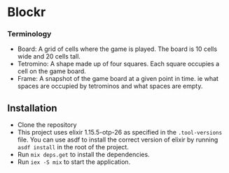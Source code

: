 # Blockr

### Terminology
- Board: A grid of cells where the game is played. The board is 10 cells wide and 20 cells tall.
- Tetromino: A shape made up of four squares. Each square occupies a cell on the game board.
- Frame: A snapshot of the game board at a given point in time. ie what spaces are occupied by tetrominos and what spaces are empty.

## Installation
- Clone the repository
- This project uses elixir 1.15.5-otp-26 as specified in the `.tool-versions` file. You can use asdf to install the correct version of elixir by running `asdf install` in the root of the project.
- Run `mix deps.get` to install the dependencies.
- Run `iex -S mix` to start the application.

